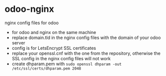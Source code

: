 # odoo-nginx
nginx config files for odoo

* for odoo and nginx on the same machine
* replace domain.tld in the nginx config files with the domain of your odoo server
* config is for LetsEncrypt SSL certificates
* replace your openssl.cnf with the one from the repository, otherwise the SSL config in the nginx config files will not work
* create dhparam.pem with `sudo openssl dhparam -out /etc/ssl/certs/dhparam.pem 2048`
